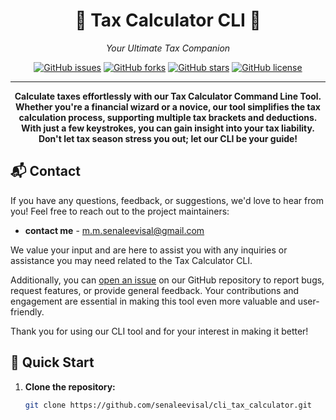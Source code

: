 

<h1 align="center">🧮 Tax Calculator CLI 🧮</h1>

<p align="center">
  <em>Your Ultimate Tax Companion</em>
</p>

<div align="center">
  <a href="https://github.com/senaleevisal/cli_tax_calculator/issues"><img alt="GitHub issues" src="https://img.shields.io/github/issues/senaleevisal/cli_tax_calculator"></a>
  <a href="https://github.com/senaleevisal/cli_tax_calculator/network"><img alt="GitHub forks" src="https://img.shields.io/github/forks/senaleevisal/cli_tax_calculator"></a>
  <a href="https://github.com/senaleevisal/cli_tax_calculator/stargazers"><img alt="GitHub stars" src="https://img.shields.io/github/stars/senaleevisal/cli_tax_calculator"></a>
  <a href="https://github.com/senaleevisal/cli_tax_calculator/blob/master/LICENSE"><img alt="GitHub license" src="https://img.shields.io/github/license/senaleevisal/cli_tax_calculator"></a>
</div>

---

<p align="center">
  <b>Calculate taxes effortlessly with our Tax Calculator Command Line Tool. Whether you're a financial wizard or a novice, our tool simplifies the tax calculation process, supporting multiple tax brackets and deductions. With just a few keystrokes, you can gain insight into your tax liability. Don't let tax season stress you out; let our CLI be your guide!</b>
</p>

## 📬 Contact

If you have any questions, feedback, or suggestions, we'd love to hear from you! Feel free to reach out to the project maintainers:

- **contact me** - [m.m.senaleevisal@gmail.com](mailto:m.m.senaleevisal@gmail.com)

We value your input and are here to assist you with any inquiries or assistance you may need related to the Tax Calculator CLI.

Additionally, you can [open an issue](https://github.com/senaleevisal/cli_tax_calculator/issues) on our GitHub repository to report bugs, request features, or provide general feedback. Your contributions and engagement are essential in making this tool even more valuable and user-friendly.

Thank you for using our CLI tool and for your interest in making it better!


## 🚀 Quick Start

1. **Clone the repository:**

   ```bash
   git clone https://github.com/senaleevisal/cli_tax_calculator.git
